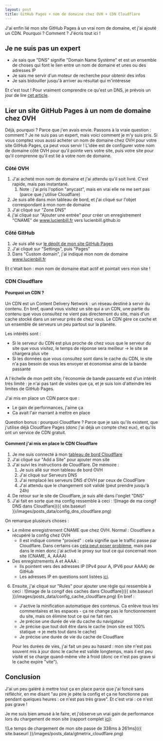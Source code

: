 ```yaml
---
layout: post
title: GitHub Pages + nom de domaine chez OVH + CDN Cloudflare
---
```


J'ai enfin lié mon site GitHub Pages à un vrai nom de domaine, et j'ai ajouté un CDN. Pourquoi ? Comment ? J'écris tout ici !

## Je ne suis pas un expert
- Je sais que "DNS" signifie "Domain Name Système" et est un ensemble de choses qui font le lien entre un nom de domaine et unes ou des adresses IP
- Je sais me servir d'un moteur de recherche pour obtenir des infos
- Je sais bidouiller jusqu'à arriver au résultat qui m'intéresse

Et c'est tout ! Pour vraiment comprendre ce qu'est un DNS, je prévois un jour de lire [cet article](https://www.cloudflare.com/fr-fr/learning/dns/what-is-dns/).

## Lier un site GitHub Pages à un nom de domaine chez OVH
Déjà, pourquoi ? Parce que j'en avais envie.
Passons à la vraie question : comment ? Je ne suis pas un expert, mais voici comment je m'y suis pris. Si vous comptez vous aussi acheter un nom de domaine chez OVH pour votre site GitHub Pages, ça peut vous servir ! 
L'idée est de configurer votre nom de domaine côté OVH pour qu'il pointe vers votre site, puis votre site pour qu'il comprenne qu'il est lié à votre nom de domaine.

### Côté OVH
1. J'ai acheté mon nom de domaine et j'ai attendu qu'il soit livré. C'est rapide, mais pas instantané.
	1. Note : j'ai pris l'option "anycast", mais en vrai elle ne me sert pas (parce que j'utilise Cloudflare)
2. Je suis allé dans mon tableau de bord, et j'ai cliqué sur l'objet correspondant à mon nom de domaine
3. J'ai cliqué sur "Zone DNS"
4. j'ai cliqué sur "Ajouter une entrée" pour créer un enregistrement "CNAME" de www.lucienbill.fr vers lucienbill.github.io

### Côté GitHub
1. Je suis allé sur [le dépôt de mon site GitHub Pages](https://github.com/lucienbill/lucienbill.github.io)
2. J'ai cliqué sur "Settings", puis "Pages"
3. Dans "Custom domain", j'ai indiqué mon nom de domaine www.lucienbill.fr

Et c'était bon : mon nom de domaine était actif et pointait vers mon site !

### CDN Cloudflare
#### Pourquoi un CDN ?
Un CDN est un Content Delivery Network : un réseau destiné à servir du contenu. En bref, quand vous visitez un site qui a un CDN, une partie du contenu que vous consultez ne vient pas directement du site, mais d'un cache stocké dans un serveur près de chez vous. Le CDN gère ce cache et un ensemble de serveurs un peu partout sur la planète.

Les intérêts sont : 
- Si le serveur du CDN est plus proche de chez vous que le serveur du site que vous visitez, le temps de réponse sera meilleur -> le site se chargera plus vite
- Si les données que vous consultez sont dans le cache du CDN, le site n'a pas besoin de vous les envoyer et économise ainsi de la bande passante

A l'échelle de mon petit site, l'économie de bande passante est d'un intérêt très limité : je n'ai pas tant de visites que ça, et je suis loin d'atteindre les limites de GitHub Pages.

J'ai mis en place un CDN parce que :
- Le gain de performances, j'aime ça
- Ca avait l'air marrant à mettre en place

Question bonus : pourquoi Cloudflare ? Parce que je sais qu'ils existent, que j'utilise déjà Cloudflare Pages (donc j'ai déjà un compte chez eux), et qu'ils ont un service de CDN gratuit.

#### Comment j'ai mis en place le CDN Cloudflare
1. Je me suis connecté à mon [tableau de bord Cloudflare](https://dash.cloudflare.com/)
2. J'ai cliqué sur "Add a Site" pour ajouter mon site
3. J'ai suivi les instructions de Cloudflare. De mémoire : 
	1. Je suis allé sur mon tableau de bord OVH
	2. J'ai cliqué sur Serveurs DNS
	3. J'ai remplacé les serveurs DNS d'OVH par ceux de CloudFlare
	4. J'ai attendu que le changement soit validé (peut prendre jusqu'à 24h)
4. De retour sur le site de Cloudflare, je suis allé dans l'onglet "DNS"
5. J'ai fait en sorte que ma config ressemble à ceci :
![Image de ma congif DNS dans Cloudflare]({{ site.baseurl }}/images/posts_data/config_dns_cloudflare.png)

On remarque plusieurs choses : 
- Le même enregistrement CNAME que chez OVH. Normal : Cloudflare a récupéré la config chez OVH
	- Il est indiqué comme "proxied" : cela signifie que le traffic passe par Cloudflare. Dans certains cas [cela peut poser problème](https://community.cloudflare.com/t/what-is-the-difference-between-proxied-and-dns-only/173310), mais pas dans le mien donc j'ai activé le proxy sur tout ce qui concernait mon site (CNAME, A, AAAA)
- Des enregistrements A et AAAA :
	- Ils pointent vers des adresses IP (IPv4 pour A, IPV6 pour AAAA) de GitHub
	- Les adresses IP en questions sont listées [ici](https://docs.github.com/en/pages/configuring-a-custom-domain-for-your-github-pages-site/managing-a-custom-domain-for-your-github-pages-site#configuring-an-apex-domain).

6. Ensuite, j'ai cliqué sur "Rules" pour ajouter une règle qui ressemble à ceci : 
![Image de la congif des caches dans Cloudflare]({{ site.baseurl }}/images/posts_data/config_cache_cloudflare.png)
   En bref :
   - J'active la minification automatique des contenus. Ca enlève tous les commentaires et les espaces - ça ne change pas le fonctionnement du site, mais on élimine tout ce qui ne fait rien.
   - Je précise une durée de vie du cache du navigateur
   - Je précise que tout doit être dans le cache (mon site est 100% statique -> je mets tout dans le cache)
   - Je précise une durée de vie du cache de Cloudflare
   
   Pour les durées de vies, j'ai fait un peu au hasard : mon site n'est pas souvent mis à jour donc le cache est valide longtemps, mais il est peu visité et se charge quand-même vite à froid (donc ce n'est pas grave si le cache expire "vite"). 


## Conclusion
J'ai un peu galéré à mettre tout ça en place parce que j'ai foncé sans réfléchir, en me disant "au pire je pète la config et ça ne fonctionne pas pendant quelques heures : ce n'est pas très grave". Et c'est vrai : ce n'est pas grave !

Je me suis bien amusé à le faire, et j'observe un vrai gain de performance lors du chargement de mon site (rapport complet [ici](https://gtmetrix.com/compare/LTavofOx/yp822v2b)):

![Le temps de chargement de mon site passe de 338ms à 261ms]({{ site.baseurl }}/images/posts_data/gtmetrix_cloudflare.png)